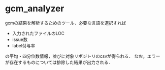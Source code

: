 # gcm_analyzer
gcmの結果を解析するためのツール．必要な言語を選択すれば

- 入力されたファイルのLOC
- issue数
- label付与率

の平均・四分位数情報，並びに対象リポジトリのcsvが得られる．
なお，エラーが存在するものについては排除した結果が出力される．
